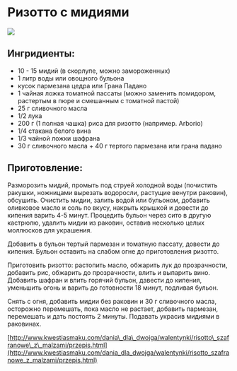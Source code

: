 # Ризотто с мидиями

![](https://s-media-cache-ak0.pinimg.com/564x/84/e5/c6/84e5c672cc3f3d8466b1d41cce4ee66e.jpg)

## Ингридиенты:

* 10 - 15 мидий \(в скорлупе, можно замороженных\)
* 1 литр воды или овощного бульона
* кусок пармезана цедра или Грана Падано
* 1 чайная ложка томатной пассаты \(можно заменить помидором, растертым в пюре и смешанным с томатной пастой\)
* 25 г сливочного масла
* 1/2 лука
* 200 г \(1 полная чашка\) риса для ризотто \(например. Arborio\)
* 1/4 стакана белого вина
* 1/3 чайной ложки шафрана
* 30 г сливочного масла + 40 г тертого пармезана или грана падано

## Приготовление:

Разморозить мидий, промыть под струей холодной воды \(почистить ракушки, ножницами вырезать водоросли, растущие венутри раковин\), обсушить. Очистить мидии, залить водой или бульоном, добавить оливковое масло и соль по вкусу, накрыть крышкой и довести до кипения варить 4-5 минут. Процедить бульон через сито в другую кастрюлю, удалить мидии из раковин, оставив несколько целых моллюсков для украшения.

Добавить в бульон тертый пармезан и томатную пассату, довести до кипения. Бульон оставить на слабом огне до приготовления ризотто.

Приготовить ризотто: растопить масло, обжарить лук до прозрачности, добавить рис, обжарить до прозрачности, влить и выпарить вино. Добавить шафран и влить горячий бульон, давести до кипения, уменьшить огонь и варить до готовности 18 минут, подливая бульон.

Снять с огня, добавить мидии без раковин и 30 г сливочного масла, осторожно перемешать, пока масло не растает, добавить пармезан, перемешать и дать постоять 2 минуты. Подавать украсив мидиями в раковинах.

[http://www.kwestiasmaku.com/dania\_dla\_dwojga/walentynki/risotto\_szafranowe\_z\_malzami/przepis.html](http://www.kwestiasmaku.com/dania_dla_dwojga/walentynki/risotto_szafranowe_z_malzami/przepis.html)


